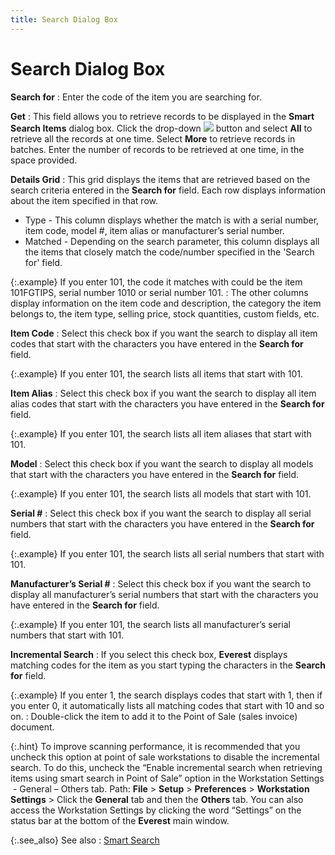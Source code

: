 ```yaml
---
title: Search Dialog Box
---
```


# Search Dialog Box


**Search for**
: Enter the code of the item you are searching for.


**Get**
: This field allows you to retrieve records to be  displayed in the **Smart Search Items**  dialog box. Click the drop-down ![]({{site.pos_baseurl}}/img/pos_down_arrow.gif) button and select **All** to retrieve all the records at one  time. Select **More** to retrieve  records in batches. Enter the number of records to be retrieved at one  time, in the space provided.


**Details Grid**
: This grid displays the items that are retrieved  based on the search criteria entered in the **Search 
 for** field. Each row displays information about the item specified  in that row.

- Type - This  column displays whether the match is with a serial number, item code,  model #, item alias or manufacturer’s serial number.
- Matched - Depending  on the search parameter, this column displays all the items that closely  match the code/number specified in the 'Search for' field.



{:.example}
If you enter 101, the code it matches with  could be the item 101FGTIPS, serial number 1010 or serial number 101.
: The other columns display information on the item  code and description, the category the item belongs to, the item type,  selling price, stock quantities, custom fields, etc.


**Item Code**
: Select this check box if you want the search to  display all item codes that start with the characters you have entered  in the **Search for** field.


{:.example}
If you enter 101, the search lists all items  that start with 101.


**Item Alias**
: Select this check box if you want the search to  display all item alias codes that start with the characters you have entered  in the **Search for** field.


{:.example}
If you enter 101, the search lists all item  aliases that start with 101.


**Model**
: Select this check box if you want the search to  display all models that start with the characters you have entered in  the **Search for** field.


{:.example}
If  you enter 101, the search lists all models that start with 101.


**Serial #**
: Select this check box if you want the search to  display all serial numbers that start with the characters you have entered  in the **Search for** field.


{:.example}
If you enter 101, the search lists all serial  numbers that start with 101.


**Manufacturer’s Serial #**
: Select this check box if you want the search to  display all manufacturer’s serial numbers that start with the characters  you have entered in the **Search for**  field.


{:.example}
If you enter 101, the search lists all manufacturer’s  serial numbers that start with 101.


**Incremental Search**
: If you select this check box, **Everest**  displays matching codes for the item as you start typing the characters  in the **Search for** field.


{:.example}
If you enter 1, the search displays codes  that start with 1, then if you enter 0, it automatically lists all matching  codes that start with 10 and so on.
: Double-click the item to add it to the Point of  Sale (sales invoice) document.


{:.hint}
To improve scanning performance, it is recommended  that you uncheck this option at point of sale workstations to disable  the incremental search. To do this, uncheck the “Enable incremental search  when retrieving items using smart search in Point of Sale” option in the  Workstation Settings  -  General – Others tab. Path: **File**  > **Setup** > **Preferences**  > **Workstation Settings** >  Click the **General** tab and then  the **Others** tab. You can also access  the Workstation Settings by clicking the word “Settings” on the status  bar at the bottom of the **Everest**  main window.


{:.see_also}
See also
: [Smart  Search]({{site.pos_baseurl}}/misc/smart_search_item_info_pos_invoice_options.html)
